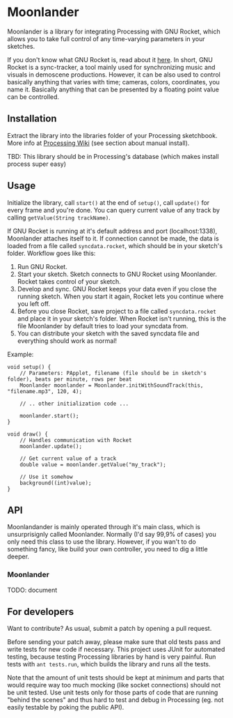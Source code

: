 # Moonlander

Moonlander is a library for integrating Processing with GNU Rocket, which allows you to take full control of any time-varying parameters in your sketches.

If you don't know what GNU Rocket is, read about it [here](https://github.com/kusma/rocket). In short, GNU Rocket is a sync-tracker, a tool mainly used for synchronizing music and visuals in demoscene productions. However, it can be also used to control basically anything that varies with time; cameras, colors, coordinates, you name it. Basically anything that can be presented by a floating point value can be controlled.

## Installation

Extract the library into the libraries folder of your Processing sketchbook. More info at [Processing Wiki](http://wiki.processing.org/w/How_to_Install_a_Contributed_Library) (see section about manual install).

TBD: This library should be in Processing's database (which makes install process super easy)


## Usage

Initialize the library, call `start()` at the end of `setup()`, call `update()` for every frame and you're done. You can query current value of any track by calling `getValue(String trackName)`.

If GNU Rocket is running at it's default address and port (localhost:1338), Moonlander attaches itself to it. If connection cannot be made, the data is loaded from a file called `syncdata.rocket`, which should be in your sketch's folder. Workflow goes like this:

1. Run GNU Rocket.
2. Start your sketch. Sketch connects to GNU Rocket using Moonlander. Rocket takes control of your sketch.
3. Develop and sync. GNU Rocket keeps your data even if you close the running sketch. When you start it again, Rocket lets you continue where you left off. 
4. Before you close Rocket, save project to a file called `syncdata.rocket` and place it in your sketch's folder. When Rocket isn't running, this is the file Moonlander by default tries to load your syncdata from.
5. You can distribute your sketch with the saved syncdata file and everything should work as normal!

Example:

```
void setup() {
    // Parameters: PApplet, filename (file should be in sketch's folder), beats per minute, rows per beat
    Moonlander moonlander = Moonlander.initWithSoundTrack(this, "filename.mp3", 120, 4);

    // .. other initialization code ...

    moonlander.start();
}

void draw() {
    // Handles communication with Rocket
    moonlander.update();

    // Get current value of a track
    double value = moonlander.getValue("my_track");

    // Use it somehow
    background((int)value);
}

```

## API

Moonlandander is mainly operated through it's main class, which is unsurprisignly called Moonlander. Normally (I'd say 99,9% of cases) you only need this class to use the library. However, if you wan't to do something fancy, like build your own controller, you need to dig a little deeper. 

### Moonlander

TODO: document


## For developers

Want to contribute? As usual, submit a patch by opening a pull request.

Before sending your patch away, please make sure that old tests pass and write tests for new code if necessary. This project uses JUnit for automated testing, because testing Processing libraries by hand is very painful. Run tests with `ant tests.run`, which builds the library and runs all the tests. 

Note that the amount of unit tests should be kept at minimum and parts that would require way too much mocking (like socket connections) should not be unit tested. Use unit tests only for those parts of code that are running "behind the scenes" and thus hard to test and debug in Processing (eg. not easily testable by poking the public API).
